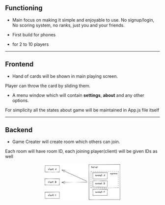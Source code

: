 ## Functioning 

- Main focus on making it simple and enjoyable  to use. No signup/login, No scoring system, no ranks, just you and your friends.

- First build for phones

- for 2 to 10 players

****

## Frontend

- Hand of cards will be shown in main playing screen.

Player can throw the card by sliding them.

- A menu window which will contain **settings**, **about** and any other options.

For simplicity all the states about game will be maintained in App.js file itself

****

## Backend

- Game Creater will create room which others can join.

Each room will have room ID, each joining player(client) will be given IDs as well

<p align="center"><img src="./assets/rooms.png" alt="rooms" width="50%"></p>